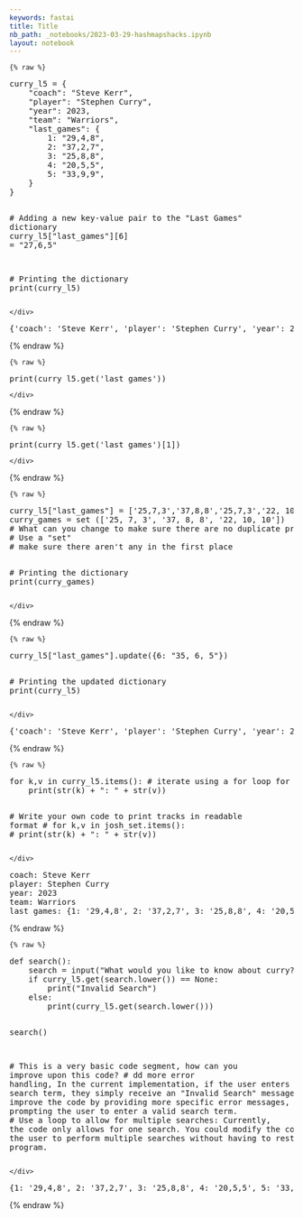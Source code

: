 ```yaml
---
keywords: fastai
title: Title
nb_path: _notebooks/2023-03-29-hashmapshacks.ipynb
layout: notebook
---
```


<!--
#################################################
### THIS FILE WAS AUTOGENERATED! DO NOT EDIT! ###
#################################################
# file to edit: _notebooks/2023-03-29-hashmapshacks.ipynb
-->

<div class="container" id="notebook-container">
        
    {% raw %}
    
<div class="cell border-box-sizing code_cell rendered">
<div class="input">

<div class="inner_cell">
    <div class="input_area">
<div class=" highlight hl-ipython3"><pre><span></span><span class="n">curry_l5</span> <span class="o">=</span> <span class="p">{</span>
    <span class="s2">&quot;coach&quot;</span><span class="p">:</span> <span class="s2">&quot;Steve Kerr&quot;</span><span class="p">,</span>
    <span class="s2">&quot;player&quot;</span><span class="p">:</span> <span class="s2">&quot;Stephen Curry&quot;</span><span class="p">,</span>
    <span class="s2">&quot;year&quot;</span><span class="p">:</span> <span class="mi">2023</span><span class="p">,</span>
    <span class="s2">&quot;team&quot;</span><span class="p">:</span> <span class="s2">&quot;Warriors&quot;</span><span class="p">,</span>  
    <span class="s2">&quot;last_games&quot;</span><span class="p">:</span> <span class="p">{</span>
        <span class="mi">1</span><span class="p">:</span> <span class="s2">&quot;29,4,8&quot;</span><span class="p">,</span>
        <span class="mi">2</span><span class="p">:</span> <span class="s2">&quot;37,2,7&quot;</span><span class="p">,</span>
        <span class="mi">3</span><span class="p">:</span> <span class="s2">&quot;25,8,8&quot;</span><span class="p">,</span>
        <span class="mi">4</span><span class="p">:</span> <span class="s2">&quot;20,5,5&quot;</span><span class="p">,</span>
        <span class="mi">5</span><span class="p">:</span> <span class="s2">&quot;33,9,9&quot;</span><span class="p">,</span>
    <span class="p">}</span>
<span class="p">}</span>

<span class="c1"># Adding a new key-value pair to the &quot;Last Games&quot; dictionary</span>
<span class="n">curry_l5</span><span class="p">[</span><span class="s2">&quot;last_games&quot;</span><span class="p">][</span><span class="mi">6</span><span class="p">]</span> <span class="o">=</span> <span class="s2">&quot;27,6,5&quot;</span>

<span class="c1"># Printing the dictionary</span>
<span class="nb">print</span><span class="p">(</span><span class="n">curry_l5</span><span class="p">)</span>
</pre></div>

    </div>
</div>
</div>

<div class="output_wrapper">
<div class="output">

<div class="output_area">

<div class="output_subarea output_stream output_stdout output_text">
<pre>{&#39;coach&#39;: &#39;Steve Kerr&#39;, &#39;player&#39;: &#39;Stephen Curry&#39;, &#39;year&#39;: 2023, &#39;team&#39;: &#39;Warriors&#39;, &#39;last_games&#39;: {1: &#39;29,4,8&#39;, 2: &#39;37,2,7&#39;, 3: &#39;25,8,8&#39;, 4: &#39;20,5,5&#39;, 5: &#39;33,9,9&#39;, 6: &#39;27,6,5&#39;}}
</pre>
</div>
</div>

</div>
</div>

</div>
    {% endraw %}

    {% raw %}
    
<div class="cell border-box-sizing code_cell rendered">
<div class="input">

<div class="inner_cell">
    <div class="input_area">
<div class=" highlight hl-ipython3"><pre><span></span><span class="nb">print</span><span class="p">(</span><span class="n">curry_l5</span><span class="o">.</span><span class="n">get</span><span class="p">(</span><span class="s1">&#39;last_games&#39;</span><span class="p">))</span>
</pre></div>

    </div>
</div>
</div>

</div>
    {% endraw %}

    {% raw %}
    
<div class="cell border-box-sizing code_cell rendered">
<div class="input">

<div class="inner_cell">
    <div class="input_area">
<div class=" highlight hl-ipython3"><pre><span></span><span class="nb">print</span><span class="p">(</span><span class="n">curry_l5</span><span class="o">.</span><span class="n">get</span><span class="p">(</span><span class="s1">&#39;last_games&#39;</span><span class="p">)[</span><span class="mi">1</span><span class="p">])</span>
</pre></div>

    </div>
</div>
</div>

</div>
    {% endraw %}

    {% raw %}
    
<div class="cell border-box-sizing code_cell rendered">
<div class="input">

<div class="inner_cell">
    <div class="input_area">
<div class=" highlight hl-ipython3"><pre><span></span><span class="n">curry_l5</span><span class="p">[</span><span class="s2">&quot;last_games&quot;</span><span class="p">]</span> <span class="o">=</span> <span class="p">[</span><span class="s1">&#39;25,7,3&#39;</span><span class="p">,</span><span class="s1">&#39;37,8,8&#39;</span><span class="p">,</span><span class="s1">&#39;25,7,3&#39;</span><span class="p">,</span><span class="s1">&#39;22, 10, 10&#39;</span><span class="p">]</span>
<span class="n">curry_games</span> <span class="o">=</span> <span class="nb">set</span> <span class="p">([</span><span class="s1">&#39;25, 7, 3&#39;</span><span class="p">,</span> <span class="s1">&#39;37, 8, 8&#39;</span><span class="p">,</span> <span class="s1">&#39;22, 10, 10&#39;</span><span class="p">])</span>
<span class="c1"># What can you change to make sure there are no duplicate producers?</span>
<span class="c1"># Use a &quot;set&quot;</span>
<span class="c1"># make sure there aren&#39;t any in the first place</span>

<span class="c1"># Printing the dictionary</span>
<span class="nb">print</span><span class="p">(</span><span class="n">curry_games</span><span class="p">)</span>
</pre></div>

    </div>
</div>
</div>

</div>
    {% endraw %}

    {% raw %}
    
<div class="cell border-box-sizing code_cell rendered">
<div class="input">

<div class="inner_cell">
    <div class="input_area">
<div class=" highlight hl-ipython3"><pre><span></span><span class="n">curry_l5</span><span class="p">[</span><span class="s2">&quot;last_games&quot;</span><span class="p">]</span><span class="o">.</span><span class="n">update</span><span class="p">({</span><span class="mi">6</span><span class="p">:</span> <span class="s2">&quot;35, 6, 5&quot;</span><span class="p">})</span>

<span class="c1"># Printing the updated dictionary</span>
<span class="nb">print</span><span class="p">(</span><span class="n">curry_l5</span><span class="p">)</span>
</pre></div>

    </div>
</div>
</div>

<div class="output_wrapper">
<div class="output">

<div class="output_area">

<div class="output_subarea output_stream output_stdout output_text">
<pre>{&#39;coach&#39;: &#39;Steve Kerr&#39;, &#39;player&#39;: &#39;Stephen Curry&#39;, &#39;year&#39;: 2023, &#39;team&#39;: &#39;Warriors&#39;, &#39;last_games&#39;: {1: &#39;29,4,8&#39;, 2: &#39;37,2,7&#39;, 3: &#39;25,8,8&#39;, 4: &#39;20,5,5&#39;, 5: &#39;33,9,9&#39;, 6: &#39;35, 6, 5&#39;}}
</pre>
</div>
</div>

</div>
</div>

</div>
    {% endraw %}

    {% raw %}
    
<div class="cell border-box-sizing code_cell rendered">
<div class="input">

<div class="inner_cell">
    <div class="input_area">
<div class=" highlight hl-ipython3"><pre><span></span><span class="k">for</span> <span class="n">k</span><span class="p">,</span><span class="n">v</span> <span class="ow">in</span> <span class="n">curry_l5</span><span class="o">.</span><span class="n">items</span><span class="p">():</span> <span class="c1"># iterate using a for loop for key and value</span>
    <span class="nb">print</span><span class="p">(</span><span class="nb">str</span><span class="p">(</span><span class="n">k</span><span class="p">)</span> <span class="o">+</span> <span class="s2">&quot;: &quot;</span> <span class="o">+</span> <span class="nb">str</span><span class="p">(</span><span class="n">v</span><span class="p">))</span>

<span class="c1"># Write your own code to print tracks in readable format</span>
<span class="c1"># for k,v in josh_set.items():</span>
    <span class="c1"># print(str(k) + &quot;: &quot; + str(v))</span>
</pre></div>

    </div>
</div>
</div>

<div class="output_wrapper">
<div class="output">

<div class="output_area">

<div class="output_subarea output_stream output_stdout output_text">
<pre>coach: Steve Kerr
player: Stephen Curry
year: 2023
team: Warriors
last_games: {1: &#39;29,4,8&#39;, 2: &#39;37,2,7&#39;, 3: &#39;25,8,8&#39;, 4: &#39;20,5,5&#39;, 5: &#39;33,9,9&#39;, 6: &#39;35, 6, 5&#39;}
</pre>
</div>
</div>

</div>
</div>

</div>
    {% endraw %}

    {% raw %}
    
<div class="cell border-box-sizing code_cell rendered">
<div class="input">

<div class="inner_cell">
    <div class="input_area">
<div class=" highlight hl-ipython3"><pre><span></span><span class="k">def</span> <span class="nf">search</span><span class="p">():</span>
    <span class="n">search</span> <span class="o">=</span> <span class="nb">input</span><span class="p">(</span><span class="s2">&quot;What would you like to know about curry?&quot;</span><span class="p">)</span>
    <span class="k">if</span> <span class="n">curry_l5</span><span class="o">.</span><span class="n">get</span><span class="p">(</span><span class="n">search</span><span class="o">.</span><span class="n">lower</span><span class="p">())</span> <span class="o">==</span> <span class="kc">None</span><span class="p">:</span>
        <span class="nb">print</span><span class="p">(</span><span class="s2">&quot;Invalid Search&quot;</span><span class="p">)</span>
    <span class="k">else</span><span class="p">:</span>
        <span class="nb">print</span><span class="p">(</span><span class="n">curry_l5</span><span class="o">.</span><span class="n">get</span><span class="p">(</span><span class="n">search</span><span class="o">.</span><span class="n">lower</span><span class="p">()))</span>

<span class="n">search</span><span class="p">()</span>

<span class="c1"># This is a very basic code segment, how can you improve upon this code?</span>
<span class="c1"># dd more error handling, In the current implementation, if the user enters an invalid search term, they simply receive an &quot;Invalid Search&quot; message. You could improve the code by providing more specific error messages, or by prompting the user to enter a valid search term.</span>
<span class="c1"># Use a loop to allow for multiple searches: Currently, the code only allows for one search. You could modify the code to allow the user to perform multiple searches without having to restart the program.</span>
</pre></div>

    </div>
</div>
</div>

<div class="output_wrapper">
<div class="output">

<div class="output_area">

<div class="output_subarea output_stream output_stdout output_text">
<pre>{1: &#39;29,4,8&#39;, 2: &#39;37,2,7&#39;, 3: &#39;25,8,8&#39;, 4: &#39;20,5,5&#39;, 5: &#39;33,9,9&#39;, 6: &#39;35, 6, 5&#39;}
</pre>
</div>
</div>

</div>
</div>

</div>
    {% endraw %}

</div>
 

